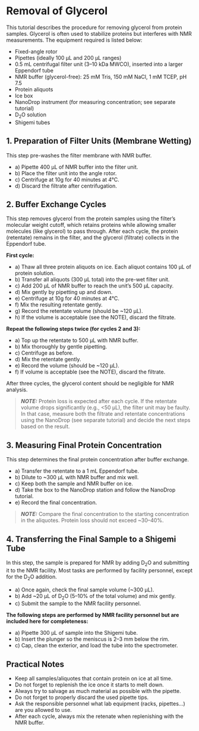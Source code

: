 # Removal of Glycerol

This tutorial describes the procedure for removing glycerol from protein samples. Glycerol is often used to stabilize proteins but interferes with NMR measurements. The equipment required is listed below:

- Fixed-angle rotor
- Pipettes (ideally 100 μL and 200 μL ranges) 
- 0.5 mL centrifugal filter unit (3–10 kDa MWCO), inserted into a larger Eppendorf tube
- NMR buffer (glycerol-free): 25 mM Tris, 150 mM NaCl, 1 mM TCEP, pH 7.5
- Protein aliquots
- Ice box
- NanoDrop instrument (for measuring concentration; see separate tutorial)
- D<sub>2</sub>O solution
- Shigemi tubes

## 1. Preparation of Filter Units (Membrane Wetting)

This step pre-washes the filter membrane with NMR buffer.

- a) Pipette 400 μL of NMR buffer into the filter unit.
- b) Place the filter unit into the angle rotor.
- c) Centrifuge at 10g for 40 minutes at 4°C.
- d) Discard the filtrate after centrifugation.

## 2. Buffer Exchange Cycles

This step removes glycerol from the protein samples using the filter’s molecular weight cutoff, which retains proteins while allowing smaller molecules (like glycerol) to pass through. After each cycle, the protein (retentate) remains in the filter, and the glycerol (filtrate) collects in the Eppendorf tube.

**First cycle:**

- a) Thaw all three protein aliquots on ice. Each aliquot contains 100 μL of protein solution.
- b) Transfer all aliquots (300 μL total) into the pre-wet filter unit.
- c) Add 200 μL of NMR buffer to reach the unit’s 500 μL capacity.
- d) Mix gently by pipetting up and down.
- e) Centrifuge at 10g for 40 minutes at 4°C.
- f) Mix the resulting retentate gently.
- g) Record the retentate volume (should be ~120 μL).
- h) If the volume is acceptable (see the NOTE), discard the filtrate.

**Repeat the following steps twice (for cycles 2 and 3):**

- a) Top up the retentate to 500 μL with NMR buffer.
- b) Mix thoroughly by gentle pipetting.
- c) Centrifuge as before.
- d) Mix the retentate gently.
- e) Record the volume (should be ~120 μL).
- f) If volume is acceptable (see the NOTE), discard the filtrate.

After three cycles, the glycerol content should be negligible for NMR analysis.

> **_NOTE:_** Protein loss is expected after each cycle. If the retentate volume drops significantly (e.g., <50 μL), the filter unit may be faulty. In that case, measure both the filtrate and retentate concentrations using the NanoDrop (see separate tutorial) and decide the next 
steps based on the result.

## 3. Measuring Final Protein Concentration

This step determines the final protein concentration after buffer exchange.

- a) Transfer the retentate to a 1 mL Eppendorf tube.
- b) Dilute to ~300 μL with NMR buffer and mix well.
- c) Keep both the sample and NMR buffer on ice.
- d) Take the box to the NanoDrop station and follow the NanoDrop tutorial.
- e) Record the final concentration.

> **_NOTE:_** Compare the final concentration to the starting concentration in the aliquotes. Protein loss should not exceed ~30–40%.

## 4. Transferring the Final Sample to a Shigemi Tube

In this step, the sample is prepared for NMR by adding D<sub>2</sub>O and submitting it to the NMR facility. Most tasks are performed by facility personnel, except for the D<sub>2</sub>O addition.

- a) Once again, check the final sample volume (~300 μL).
- b) Add ~20 μL of D<sub>2</sub>O (5–10% of the total volume) and mix gently.
- c) Submit the sample to the NMR facility personnel.

**The following steps are performed by NMR facility personnel but are included here for completeness:**

- a) Pipette 300 μL of sample into the Shigemi tube.
- b) Insert the plunger so the meniscus is 2–3 mm below the rim.
- c) Cap, clean the exterior, and load the tube into the spectrometer.

## Practical Notes

- Keep all samples/aliquotes that contain protein on ice at all time.
- Do not forget to replenish the ice once it starts to melt down.
- Always try to salvage as much material as possible with the pipette.
- Do not forget to properly discard the used pipette tips.
- Ask the responsible personnel what lab equipment (racks, pipettes...) are you allowed to use.
- After each cycle, always mix the retenate when replenishing with the NMR buffer.